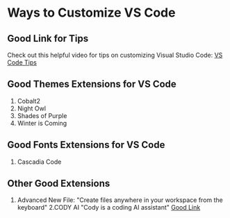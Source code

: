 # Ways to Customize VS Code

## Good Link for Tips
Check out this helpful video for tips on customizing Visual Studio Code: [VS Code Tips](https://www.youtube.com/watch?v=yvXHM2NByh4)

## Good Themes Extensions for VS Code
1. Cobalt2
2. Night Owl
3. Shades of Purple
4. Winter is Coming

## Good Fonts Extensions for VS Code
1. Cascadia Code 

## Other Good Extensions
1. Advanced New File: "Create files anywhere in your workspace from the keyboard"
2.CODY AI "Cody is a coding AI assistant" [Good Link](https://www.youtube.com/watch?v=TALwI3J4asY&t=174s)
